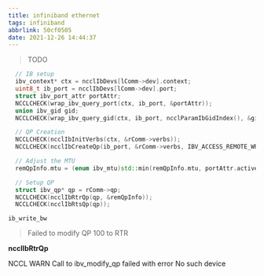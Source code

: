 ```yaml
---
title: infiniband ethernet
tags: infiniband
abbrlink: 50cf0505
date: 2021-12-26 14:44:37
---
```


> TODO

```c++
  // IB setup
  ibv_context* ctx = ncclIbDevs[lComm->dev].context;
  uint8_t ib_port = ncclIbDevs[lComm->dev].port;
  struct ibv_port_attr portAttr;
  NCCLCHECK(wrap_ibv_query_port(ctx, ib_port, &portAttr));
  union ibv_gid gid;
  NCCLCHECK(wrap_ibv_query_gid(ctx, ib_port, ncclParamIbGidIndex(), &gid));

  // QP Creation
  NCCLCHECK(ncclIbInitVerbs(ctx, &rComm->verbs));
  NCCLCHECK(ncclIbCreateQp(ib_port, &rComm->verbs, IBV_ACCESS_REMOTE_WRITE, &rComm->qp));

  // Adjust the MTU
  remQpInfo.mtu = (enum ibv_mtu)std::min(remQpInfo.mtu, portAttr.active_mtu);

  // Setup QP
  struct ibv_qp* qp = rComm->qp;
  NCCLCHECK(ncclIbRtrQp(qp, &remQpInfo));
  NCCLCHECK(ncclIbRtsQp(qp));
```

`ib_write_bw`

> Failed to modify QP 100 to RTR

**ncclIbRtrQp**

NCCL WARN Call to ibv_modify_qp failed with error No such device
